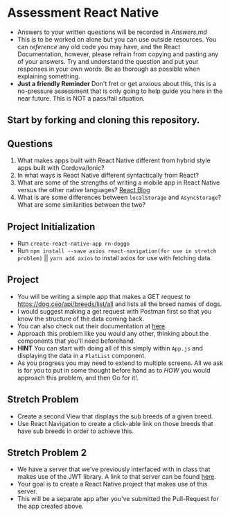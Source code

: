 # Assessment React Native
* Answers to your written questions will be recorded in *Answers.md* 
* This is to be worked on alone but you can use outside resources. You can *reference* any old code you may have, and the React Documentation, however, please refrain from copying and pasting any of your answers. Try and understand the question and put your responses in your own words. Be as thorough as possible when explaining something. 
* **Just a friendly Reminder** Don't fret or get anxious about this, this is a no-pressure assessment that is only going to help guide you here in the near future. This is NOT a pass/fail situation. 
## Start by forking and cloning this repository.
## Questions
1. What makes apps built with React Native different from hybrid style apps built with Cordova/Ionic?
1. In what ways is React Native different syntactically from React?
1. What are some of the strengths of writing a mobile app in React Native versus the other native languages? [React Blog](https://reactjs.org/blog/2015/03/26/introducing-react-native.html)
1. What is are some differences between `localStorage` and `AsyncStorage`? What are some similarities between the two?

## Project Initialization
* Run `create-react-native-app rn-doggo`
* Run `npm install --save axios react-navigation(for use in stretch problem)` || `yarn add axios` to install axios for use with fetching data.

## Project
* You will be writing a simple app that makes a GET request to https://dog.ceo/api/breeds/list/all and lists all the breed names of dogs. 
* I would suggest making a get request with Postman first so that you know the structure of the data coming back. 
* You can also check out their documentation at [here](https://dog.ceo/dog-api/).
* Approach this problem like you would any other, thinking about the components that you'll need beforehand. 
* **HINT** You can start with doing all of this simply within `App.js` and displaying the data in a `FlatList` component. 
* As you progress you may need to extend to multiple screens. All we ask is for you to put in some thought before hand as to _HOW_ you would approach this problem, and then Go for it!.
## Stretch Problem
* Create a second View that displays the sub breeds of a given breed. 
* Use React Navigation to create a click-able link on those breeds that have sub breeds in order to achieve this.

## Stretch Problem 2
* We have a server that we've previously interfaced with in class that makes use of the JWT library. A link to that server can be found [here](https://github.com/LambdaSchool/Auth-JWT).
* Your goal is to create a React Native project that makes use of this server. 
* This will be a separate app after you've submitted the Pull-Request for the app created above. 

